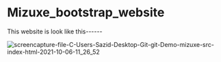 # Mizuxe_bootstrap_website
This website is look like this------

![screencapture-file-C-Users-Sazid-Desktop-Git-git-Demo-mizuxe-src-index-html-2021-10-06-11_26_52](https://user-images.githubusercontent.com/68610034/136196437-c9cdbcab-bdce-462e-8333-74919a0af0ce.png)
